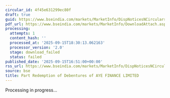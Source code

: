 ```yaml
---
circular_id: 4f45e631299ec80f
draft: true
guid: https://www.bseindia.com/markets/MarketInfo/DispNoticesNCirculars.aspx?Noticeid={EAACB15E-3B31-461B-9667-2DA1787ADE49}&noticeno=20250915-79&dt=09/15/2025&icount=79&totcount=81&flag=0
pdf_url: https://www.bseindia.com/markets/MarketInfo/DownloadAttach.aspx?id=20250915-79&attachedId=
processing:
  attempts: 1
  content_hash: ''
  processed_at: '2025-09-15T18:30:13.062163'
  processor_version: '2.0'
  stage: download_failed
  status: failed
published_date: '2025-09-15T16:51:00+00:00'
rss_url: https://www.bseindia.com/markets/MarketInfo/DispNoticesNCirculars.aspx?Noticeid={EAACB15E-3B31-461B-9667-2DA1787ADE49}&noticeno=20250915-79&dt=09/15/2025&icount=79&totcount=81&flag=0
source: bse
title: Part Redemption of Debentures of AYE FINANCE LIMITED
---
```


Processing in progress...